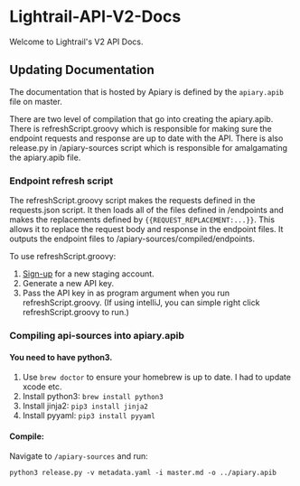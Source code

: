 # Lightrail-API-V2-Docs
Welcome to Lightrail's V2 API Docs.

## Updating Documentation
The documentation that is hosted by Apiary is defined by the `apiary.apib` file on master. 

There are two level of compilation that go into creating the apiary.apib. There is refreshScript.groovy which is responsible for making sure the endpoint requests and response are up to date with the API. There is also release.py in /apiary-sources script which is responsible for amalgamating the apiary.apib file.     

### Endpoint refresh script
The refreshScript.groovy script makes the requests defined in the requests.json script. It then loads all of the files defined in /endpoints and makes the replacements defined by `{{REQUEST_REPLACEMENT:...}}`. This allows it to replace the request body and response in the endpoint files. It outputs the endpoint files to /apiary-sources/compiled/endpoints. 

To use refreshScript.groovy:
1. [Sign-up](https://www.lightrailstaging.net/app/#/register) for a new staging account.
1. Generate a new API key. 
1. Pass the API key in as program argument when you run refreshScript.groovy. (If using intelliJ, you can simple right click refreshScript.groovy to run.)

### Compiling api-sources into apiary.apib 

#### You need to have python3.
1. Use `brew doctor` to ensure your homebrew is up to date. I had to update xcode etc.
2. Install python3: `brew install python3`
3. Install jinja2: `pip3 install jinja2`
4. Install pyyaml: `pip3 install pyyaml`

#### Compile:
Navigate to `/apiary-sources` and run:
```
python3 release.py -v metadata.yaml -i master.md -o ../apiary.apib
```